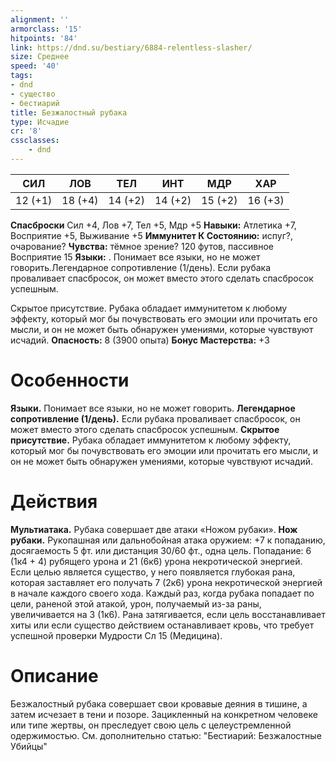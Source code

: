 ```yaml
---
alignment: ''
armorclass: '15'
hitpoints: '84'
link: https://dnd.su/bestiary/6884-relentless-slasher/
size: Среднее
speed: '40'
tags:
- dnd
- существо
- бестиарий
title: Безжалостный рубака
type: Исчадие
cr: '8'
cssclasses:
    - dnd
---
```



| СИЛ | ЛОВ | ТЕЛ | ИНТ | МДР | ХАР |
|---|---|---|---|---|---|
| 12 (+1) | 18 (+4) | 14 (+2) | 14 (+2) | 15 (+2) | 16 (+3) |
**Спасброски** Сил +4, Лов +7, Тел +5, Мдр +5
**Навыки:** Атлетика +7, Восприятие +5, Выживание +5
**Иммунитет К Состоянию:** испуг?, очарование?
**Чувства:** тёмное зрение? 120 футов, пассивное Восприятие 15
**Языки:** . Понимает все языки, но не может говорить.Легендарное сопротивление (1/день). Если рубака проваливает спасбросок, он может вместо этого сделать спасбросок успешным.

Скрытое присутствие. Рубака обладает иммунитетом к любому эффекту, который мог бы почувствовать его эмоции или прочитать его мысли, и он не может быть обнаружен умениями, которые чувствуют исчадий.
**Опасность:** 8 (3900 опыта)
**Бонус Мастерства:** +3


# Особенности
**Языки.** Понимает все языки, но не может говорить.
**Легендарное сопротивление (1/день).** Если рубака проваливает спасбросок, он может вместо этого сделать спасбросок успешным.
**Скрытое присутствие.** Рубака обладает иммунитетом к любому эффекту, который мог бы почувствовать его эмоции или прочитать его мысли, и он не может быть обнаружен умениями, которые чувствуют исчадий.


# Действия
**Мультиатака.** Рубака совершает две атаки «Ножом рубаки».
**Нож рубаки.** Рукопашная или дальнобойная атака оружием: +7 к попаданию, досягаемость 5 фт. или дистанция 30/60 фт., одна цель. Попадание: 6 (1к4 + 4) рубящего урона и 21 (6к6) урона некротической энергией. Если целью является существо, у него появляется глубокая рана, которая заставляет его получать 7 (2к6) урона некротической энергией в начале каждого своего хода. Каждый раз, когда рубака попадает по цели, раненой этой атакой, урон, получаемый из-за раны, увеличивается на 3 (1к6). Рана затягивается, если цель восстанавливает хиты или если существо действием останавливает кровь, что требует успешной проверки Мудрости Сл 15 (Медицина).


# Описание
Безжалостный рубака совершает свои кровавые деяния в тишине, а затем исчезает в тени и позоре. Зацикленный на конкретном человеке или типе жертвы, он преследует свою цель с целеустремленной одержимостью.  См. дополнительно статью: "Бестиарий: Безжалостные Убийцы"